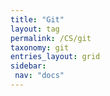 ```yaml
---
title: "Git"
layout: tag
permalink: /CS/git
taxonomy: git
entries_layout: grid
sidebar:
 nav: "docs"
---
```


